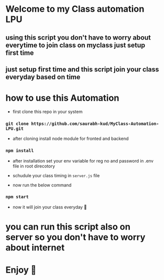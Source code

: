 # Welcome to my Class automation LPU

## using this script you don't have to worry about everytime to join class on myclass just setup first time 
## just setup first time and this script join your class everyday based on time


# how to use this Automation

- first clone this repo in your system

### `git clone https://github.com/saurabh-kud/MyClass-Automation-LPU.git`

- after cloning install node module for fronted and backend

### `npm install`

- after installation set your env variable for reg no and password  in .env file in root direcotory

- schudule your class timing in `server.js` file 

- now run the below command 

### `npm start`

- now it will join your class everyday 🙂

# you can run this script also on server so you don't have to worry about internet

# Enjoy 🥳